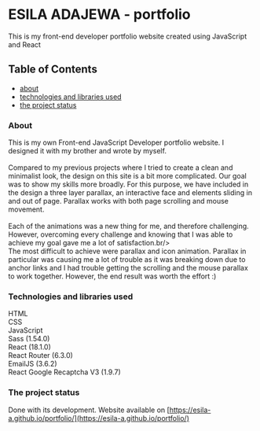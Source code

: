 # ESILA ADAJEWA - portfolio
This is my front-end developer portfolio website created using JavaScript and React

## Table of Contents
* [about](#about)
* [technologies and libraries used](#technologies-and-libraries-used)
* [the project status](#the-project-status)


### About 
This is my own Front-end JavaScript Developer portfolio website. I designed it with my brother and wrote by myself.<br/><br/>
Compared to my previous projects where I tried to create a clean and minimalist look, the design on this site is a bit more complicated. Our goal was to show my skills more broadly. For this purpose, we have included in the design a three layer parallax, an interactive face and elements sliding in and out of page. Parallax works with both page scrolling and mouse movement.<br/><br/>
Each of the animations was a new thing for me, and therefore challenging. However, overcoming every challenge and knowing that I was able to achieve my goal gave me a lot of satisfaction.br/><br/>
The most difficult to achieve were parallax and icon animation. Parallax in particular was causing me a lot of trouble as it was breaking down due to anchor links and I had trouble getting the scrolling and the mouse parallax to work together. However, the end result was worth the effort :)

### Technologies and libraries used
HTML<br/>
CSS<br/>
JavaScript<br/>
Sass (1.54.0)<br/>
React (18.1.0)<br/>
React Router (6.3.0)<br/>
EmailJS (3.6.2)<br/>
React Google Recaptcha V3 (1.9.7)<br/>

### The project status
Done with its development. Website available on [https://esila-a.github.io/portfolio/](https://esila-a.github.io/portfolio/)
